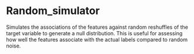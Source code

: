 # Random_simulator
Simulates the associations of the features against random reshuffles of the target variable to generate a null distribution. This is useful for assessing how well the features associate with the actual labels compared to random noise.
